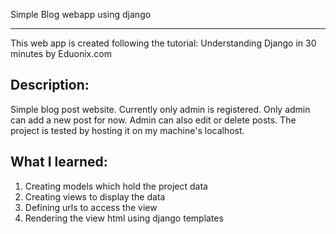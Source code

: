 Simple Blog webapp using django
********************************

This web app is created following the tutorial: Understanding Django in 30 minutes by Eduonix.com

Description:
-----------------
Simple blog post website. Currently only admin is registered. Only admin can add a new post for now. Admin can also edit or delete posts. The project is tested by hosting it on my machine's localhost.

What I learned:
----------------
1. Creating models which hold the project data
2. Creating views to display the data
3. Defining urls to access the view
4. Rendering the view html using django templates 
